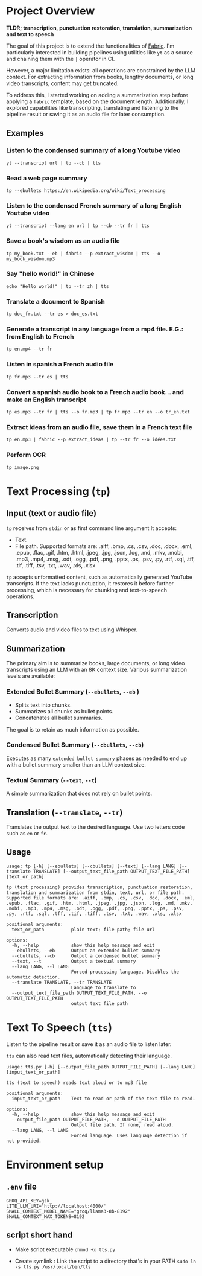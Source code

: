 # Project Overview

**TLDR; transcription, punctuation restoration, translation, summarization and text to speech**

The goal of this project is to extend the functionalities of [Fabric](https://github.com/danielmiessler/fabric). I'm particularly interested in building pipelines using utilities like `yt` as a source and chaining them with the `|` operator in CI.

However, a major limitation exists: all operations are constrained by the LLM context. For extracting information from books, lengthy documents, or long video transcripts, content may get truncated.

To address this, I started working on adding a summarization step before applying a `fabric` template, based on the document length. 
Additionally, I explored capabilities like transcripting, translating and listening to the pipeline result or saving it as an audio file for later consumption.

## Examples

### Listen to the condensed summary of a long Youtube video
`yt --transcript url | tp --cb | tts`

### Read a web page summary
`tp --ebullets https://en.wikipedia.org/wiki/Text_processing`

### Listen to the condensed French summary of a long English Youtube video
`yt --transcript --lang en url | tp --cb --tr fr | tts`

### Save a book's wisdom as an audio file
`tp my_book.txt --eb | fabric --p extract_wisdom | tts --o my_book_wisdom.mp3` 

### Say "hello world!" in Chinese
`echo "Hello world!" | tp --tr zh | tts`

### Translate a document to Spanish
`tp doc_fr.txt --tr es > doc_es.txt`

### Generate a transcript in any language from a mp4 file. E.G.: from English to French
`tp en.mp4 --tr fr`

### Listen in spanish a French audio file
`tp fr.mp3 --tr es | tts` 

### Convert a spanish audio book to a French audio book... and make an English transcript
`tp es.mp3 --tr fr | tts --o fr.mp3 | tp fr.mp3 --tr en --o tr_en.txt`

### Extract ideas from an audio file, save them in a French text file
`tp en.mp3 | fabric --p extract_ideas | tp --tr fr --o idées.txt`

### Perform OCR
`tp image.png` 

# Text Processing (`tp`)

## Input (text or audio file)

`tp` receives from `stdin` or as first command line argument
It accepts:
- Text.
- File path. Supported formats are: .aiff, .bmp, .cs, .csv, .doc, .docx, .eml, .epub, .flac, .gif, .htm, .html, .jpeg, .jpg, .json, .log, .md, .mkv, .mobi, .mp3, .mp4, .msg, .odt, .ogg, .pdf, .png, .pptx, .ps, .psv, .py, .rtf, .sql, .tff, .tif, .tiff, .tsv, .txt, .wav, .xls, .xlsx

`tp` accepts unformatted content, such as automatically generated YouTube transcripts. If the text lacks punctuation, it restores it before further processing, which is necessary for chunking and text-to-speech operations.

## Transcription

Converts audio and video files to text using Whisper.

## Summarization

The primary aim is to summarize books, large documents, or long video transcripts using an LLM with an 8K context size. Various summarization levels are available:

### Extended Bullet Summary (`--ebullets`, `--eb` )

- Splits text into chunks.
- Summarizes all chunks as bullet points.
- Concatenates all bullet summaries.

The goal is to retain as much information as possible.

### Condensed Bullet Summary (`--cbullets`, `--cb`)

Executes as many `extended bullet summary` phases as needed to end up with a bullet summary smaller than an LLM context size.

### Textual Summary (`--text`, `--t`)

A simple summarization that does not rely on bullet points.

## Translation (`--translate`, `--tr`)

Translates the output text to the desired language.
Use two letters code such as `en` or `fr`.

## Usage
```
usage: tp [-h] [--ebullets] [--cbullets] [--text] [--lang LANG] [--translate TRANSLATE] [--output_text_file_path OUTPUT_TEXT_FILE_PATH] [text_or_path]

tp (text processing) provides transcription, punctuation restoration, translation and summarization from stdin, text, url, or file path. Supported file formats are: .aiff, .bmp, .cs, .csv, .doc, .docx, .eml, .epub, .flac, .gif, .htm, .html, .jpeg, .jpg, .json, .log, .md, .mkv, .mobi, .mp3, .mp4, .msg, .odt, .ogg, .pdf, .png, .pptx, .ps, .psv, .py, .rtf, .sql, .tff, .tif, .tiff, .tsv, .txt, .wav, .xls, .xlsx

positional arguments:
  text_or_path          plain text; file path; file url

options:
  -h, --help            show this help message and exit
  --ebullets, --eb      Output an extended bullet summary
  --cbullets, --cb      Output a condensed bullet summary
  --text, --t           Output a textual summary
  --lang LANG, --l LANG
                        Forced processing language. Disables the automatic detection.
  --translate TRANSLATE, --tr TRANSLATE
                        Language to translate to
  --output_text_file_path OUTPUT_TEXT_FILE_PATH, --o OUTPUT_TEXT_FILE_PATH
                        output text file path
```

# Text To Speech (`tts`)

Listen to the pipeline result or save it as an audio file to listen later.

`tts` can also read text files, automatically detecting their language.

```
usage: tts.py [-h] [--output_file_path OUTPUT_FILE_PATH] [--lang LANG] [input_text_or_path]

tts (text to speech) reads text aloud or to mp3 file

positional arguments:
  input_text_or_path    Text to read or path of the text file to read.

options:
  -h, --help            show this help message and exit
  --output_file_path OUTPUT_FILE_PATH, --o OUTPUT_FILE_PATH
                        Output file path. If none, read aloud.
  --lang LANG, --l LANG
                        Forced language. Uses language detection if not provided.
```

# Environment setup

## `.env` file
```
GROQ_API_KEY=gsk_
LITE_LLM_URI='http://localhost:4000/'
SMALL_CONTEXT_MODEL_NAME="groq/llama3-8b-8192"
SMALL_CONTEXT_MAX_TOKENS=8192
```

## script short hand

- Make script executable
`chmod +x tts.py`

- Create symlink : Link the script to a directory that's in your PATH
`sudo ln -s tts.py /usr/local/bin/tts`